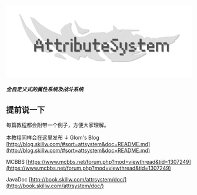 ![icon](./images/icon.png)

##### **全自定义式**的**属性系统**及**战斗系统**

## 提前说一下

每篇教程都会附带一个例子，方便大家理解。

本教程同样会在这里发布 ↓
Glom's Blog [http://blog.skillw.com/#sort=attsystem&doc=README.md](http://blog.skillw.com/#sort=attsystem&doc=README.md)

MCBBS [https://www.mcbbs.net/forum.php?mod=viewthread&tid=1307249](https://www.mcbbs.net/forum.php?mod=viewthread&tid=1307249)

JavaDoc [http://book.skillw.com/attrsystem/doc/](http://book.skillw.com/attrsystem/doc/)
